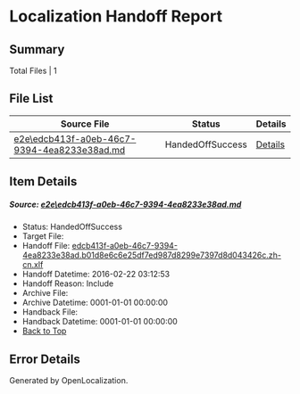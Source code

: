 # <a name='report-top'></a> Localization Handoff Report

## Summary
 Total Files | 1

## File List
 Source File | Status | Details 
 ----------- | ------ | ------- 
 [e2e\edcb413f-a0eb-46c7-9394-4ea8233e38ad.md](https://github.com/OpenLocalizationTest/oltest/blob/0d4cbc2e7acd09f8950cfd039c215c0f40a5a5a2/e2e/edcb413f-a0eb-46c7-9394-4ea8233e38ad.md) | HandedOffSuccess | [Details](#6ccb02182ae3155961f207480e19e48b2416a9c91)

## Item Details
##### <a name='6ccb02182ae3155961f207480e19e48b2416a9c91'></a> Source: [e2e\edcb413f-a0eb-46c7-9394-4ea8233e38ad.md](https://github.com/OpenLocalizationTest/oltest/blob/0d4cbc2e7acd09f8950cfd039c215c0f40a5a5a2/e2e/edcb413f-a0eb-46c7-9394-4ea8233e38ad.md)
* Status: HandedOffSuccess
* Target File: 
* Handoff File: [edcb413f-a0eb-46c7-9394-4ea8233e38ad.b01d8e6c6e25df7ed987d8299e7397d8d043426c.zh-cn.xlf](https://github.com/OpenLocalizationTestOrg/olhandoff/blob/8bd5f7525d958438f0045e7be6303d12ae79bd21/ol-handoff/OpenLocalizationTestOrg/oltest.zh-cn/yufeih/edcb413f-a0eb-46c7-9394-4ea8233e38ad.b01d8e6c6e25df7ed987d8299e7397d8d043426c.zh-cn.xlf)
* Handoff Datetime: 2016-02-22 03:12:53
* Handoff Reason: Include
* Archive File: 
* Archive Datetime: 0001-01-01 00:00:00
* Handback File: 
* Handback Datetime: 0001-01-01 00:00:00
* [Back to Top](#report-top)


## Error Details

Generated by OpenLocalization.
